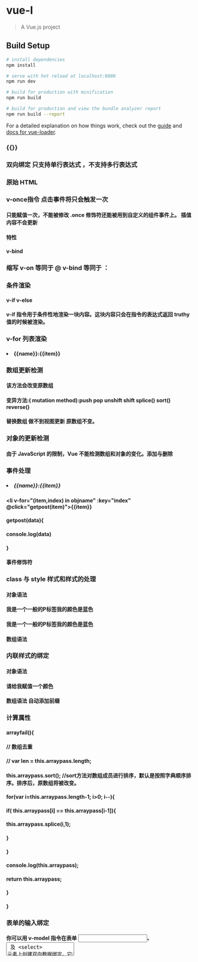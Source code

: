 # vue-l

> A Vue.js project

## Build Setup

``` bash
# install dependencies
npm install

# serve with hot reload at localhost:8080
npm run dev

# build for production with minification
npm run build

# build for production and view the bundle analyzer report
npm run build --report
```

For a detailed explanation on how things work, check out the [guide](http://vuejs-templates.github.io/webpack/) and [docs for vue-loader](http://vuejs.github.io/vue-loader).

### {{}}
### 双向绑定 只支持单行表达式 ，不支持多行表达式
### 原始 HTML
####  <p v-html="moorth">
####      </p>
### v-once指令 点击事件将只会触发一次
#### 只能赋值一次，不能被修改 .once 修饰符还能被用到自定义的组件事件上。 插值内容不会更新
####  特性
#### v-bind
### 缩写 v-on 等同于 @ v-bind 等同于 ：

### 条件渲染
#### v-if v-else 
#### v-if 指令用于条件性地渲染一块内容。这块内容只会在指令的表达式返回 truthy 值的时候被渲染。

### v-for 列表渲染
####  <li v-for="(item,name,index) in huwen" :key="index">{{name}}:{{item}}</li>
### 数组更新检测
#### 该方法会改变原数组
#### 变异方法:( mutation method):push pop unshift shift splice() sort() reverse()
#### 替换数组 做不到视图更新 原数组不变。

### 对象的更新检测
#### 由于 JavaScript 的限制，Vue 不能检测数组和对象的变化。添加与删除
### 事件处理
##### <li v-for="(item,name,index) in huwen" :key="index">{{name}}:{{item}}</li>
####  <li v-for="(item,index) in objname" :key="index" @click="getpost(item)">{{item}}</li>
#### getpost(data){
####      console.log(data)
####    }

#### 事件修饰符



### class 与 style  样式和样式的处理
#### 对象语法
#### <div> <p :class="{active:isactive}">我是一个一般的P标签我的颜色是蓝色</p></div>
#### <div> <p :class="{active:isactive,entityerror:erroractive}">我是一个一般的P标签我的颜色是蓝色</p></div>

#### 数组语法

### 内联样式的绑定
#### 对象语法
#### <p :style="{color:'blue',fontSize:fontSize+'px'}">请给我赋值一个颜色</p>
#### 数组语法 自动添加前缀


### 计算属性

####  arrayfail(){
####      //  数组去重
####      // var len = this.arraypass.length;
####      this.arraypass.sort(); //sort方法对数组成员进行排序，默认是按照字典顺序排序。排序后，原数组将被改变。
####      for(var i=this.arraypass.length-1; i>0; i--){
####        if( this.arraypass[i] == this.arraypass[i-1]){
####          this.arraypass.splice(i,1);
####        }
####      } 
####      console.log(this.arraypass);
####     return this.arraypass;
####    }
#### }



### 表单的输入绑定
#### 你可以用 v-model 指令在表单 <input>、<textarea> 及 <select> 元素上创建双向数据绑定。它会根据控件类型自动选取正确的方法来更新元素。尽管有些神奇，但 v-model 本质上不过是语法糖。它负责监听用户的输入事件以更新数据，并对一些极端场景进行一些特殊处理。

#### watch 侦听器

#### 修饰符
#### lazy  失去焦点后
#### number 自动转化为 数字
#### trim   自动过滤用户输入的首尾空白字符


### 组件技术
#### 基本组件实例  template script style(lang 当前样式的语言 scoped 当前样式只能在当前组件里生效)
#### 组件的使用 引入 注入 加载... data 必须是个纯函数，必须存在返回值，返回值必须存在状态 

#### 组件的复用性

####   //  data 必须是一个纯函数,因为data是个纯函数，意味着组件每次被调用，都会创建一个新的组件 //要加同加 要减同减

#### 组件中的传参 通过props 向子组件 传递数据

#### props: {
#### title: String, //字符串
####  likes: Number,//数字
####  isPublished: Boolean,//boolean
####  commentIds: Array, //数组
####  author: Object,//对象
####  callback: Function,//function
####  contactsPromise: Promise // or any other constructor //promise 类型
#### }

#### 传递静态或动态 Prop
#### <blog-post title="My journey with Vue"></blog-post>
#### <!-- 动态赋予一个变量的值 -->
#### <blog-post v-bind:title="post.title"></blog-post>


#### 单项数据流
#### props 是单项的 只能父传子,不能子传父

#### props验证 本身的验证

#### Property or method "arrays" is not defined on the instance but referenced during render. Make sure that this property is reactive, either in the data option, or for class-based components, by initializing the property.
#### 属性或方法“arrays”未在实例上定义，但在呈现期间被引用。通过初始化属性，确保此属性是被动的，无论是在data选项中，还是对于基于类的组件。

#### 必须使用 使用工厂函数来返回这个默认值
####  default:function(){
####         return ['saitang','xiaosatang']
####       }  

#### Vue.component('my-component', {
####   props: {
####     // 基础的类型检查 (`null` 和 `undefined` 会通过任何类型验证)
####     propA: Number,
####     // 多个可能的类型
####     propB: [String, Number],
####     // 必填的字符串
####     propC: {
####       type: String,
####       required: true
####     },
####     // 带有默认值的数字
####     propD: {
####       type: Number,
####       default: 100
####     },
####     // 带有默认值的对象
####     propE: {
####       type: Object,
####       // 对象或数组默认值必须从一个工厂函数获取
####       default: function () {
####         return { message: 'hello' }
####       }
####     },
####     // 自定义验证函数
####     propF: {
####       validator: function (value) {
####         // 这个值必须匹配下列字符串中的一个
####         return ['success', 'warning', 'danger'].indexOf(value) !== -1
####       }
####     }
####   }
####  })

#### 类型检查
#### type 可以是下列原生构造函数中的一个：String Number Boolean Array Object Date Function ymbol

#### 自定义事件

####  this.$emit('onEvent',this.msg)

#### 插槽

#### 传递结构类型
#### 传递数据的方案，但是传递的是结构
##### 1.插槽
